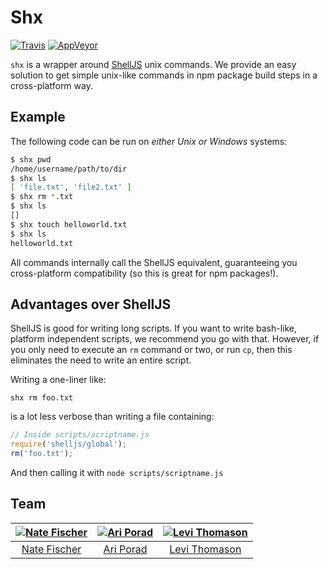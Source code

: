 Shx
===

[![Travis](https://img.shields.io/travis/shelljs/shx.svg)](https://travis-ci.org/shelljs/shx)
[![AppVeyor](https://ci.appveyor.com/api/projects/status/v3637gm5ftc72ms4/branch/master?svg=true)](https://ci.appveyor.com/project/ariporad/shx/branch/master)

`shx` is a wrapper around [ShellJS](https://github.com/shelljs/shelljs) unix
commands. We provide an easy solution to get simple unix-like commands in npm
package build steps in a cross-platform way.

Example
-------

The following code can be run on *either Unix or Windows* systems:

```Bash
$ shx pwd
/home/username/path/to/dir
$ shx ls
[ 'file.txt', 'file2.txt' ]
$ shx rm *.txt
$ shx ls
[]
$ shx touch helloworld.txt
$ shx ls
helloworld.txt
```

All commands internally call the ShellJS equivalent, guaranteeing you
cross-platform compatibility (so this is great for npm packages!).

Advantages over ShellJS
-----------------------

ShellJS is good for writing long scripts. If you want to write bash-like,
platform independent scripts, we recommend you go with that. However, if you only need to execute an `rm` command or two, or run `cp`, then this eliminates the need to write an entire script.

Writing a one-liner like:

```
shx rm foo.txt
```

is a lot less verbose than writing a file containing:

```Javascript
// Inside scripts/scriptname.js
require('shelljs/global');
rm('foo.txt');
```

And then calling it with `node scripts/scriptname.js`

## Team

| [![Nate Fischer](https://avatars.githubusercontent.com/u/5801521?s=130)](https://github.com/nfischer) | [![Ari Porad](https://avatars1.githubusercontent.com/u/1817508?v=3&s=130)](http://github.com/ariporad) | [![Levi Thomason](https://avatars1.githubusercontent.com/u/5067638?v=3&s=130)](https://github.com/levithomason) |
|:---:|:---:|:---:|
| [Nate Fischer](https://github.com/nfischer) | [Ari Porad](http://github.com/ariporad) | [Levi Thomason](https://github.com/levithomason) |
